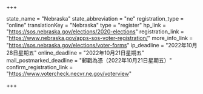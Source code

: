 +++

state_name = "Nebraska"
state_abbreviation = "ne"
registration_type = "online"
translationKey = "Nebraska"
type = "register"
hp_link = "https://sos.nebraska.gov/elections/2020-elections"
registration_link = "https://www.nebraska.gov/apps-sos-voter-registration/"
more_info_link = "https://sos.nebraska.gov/elections/voter-forms"
ip_deadline = "2022年10月28日星期五"
online_deadline = "2022年10月21日星期五"
mail_postmarked_deadline = "郵戳為憑（2022年10月21日星期五）"
confirm_registration_link = "https://www.votercheck.necvr.ne.gov/voterview"

+++